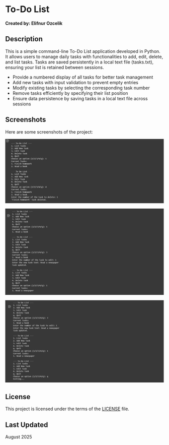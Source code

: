 # To-Do List

**Created by: Elifnur Ozcelik**

## Description
This is a simple command-line To-Do List application developed in Python. It allows users to manage daily tasks with functionalities to add, edit, delete, and list tasks. Tasks are saved persistently in a local text file (tasks.txt), ensuring your list is retained between sessions.


- Provide a numbered display of all tasks for better task management
- Add new tasks with input validation to prevent empty entries
- Modify existing tasks by selecting the corresponding task number
- Remove tasks efficiently by specifying their list position
- Ensure data persistence by saving tasks in a local text file across sessions


## Screenshots

Here are some screenshots of the project:

![to-do list screenshot 0](to_do_list_screenshot_0.png)  

![to-do list screenshot 1](to_do_list_screenshot_1.png)  

![to-do list screenshot 2](to_do_list_screenshot_2.png)  

## License

This project is licensed under the terms of the [LICENSE](LICENSE) file.

## Last Updated

August 2025
